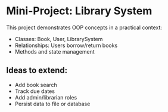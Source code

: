 # Mini-Project: Library System

This project demonstrates OOP concepts in a practical context:
- Classes: Book, User, LibrarySystem
- Relationships: Users borrow/return books
- Methods and state management

## Ideas to extend:
- Add book search
- Track due dates
- Add admin/librarian roles
- Persist data to file or database
